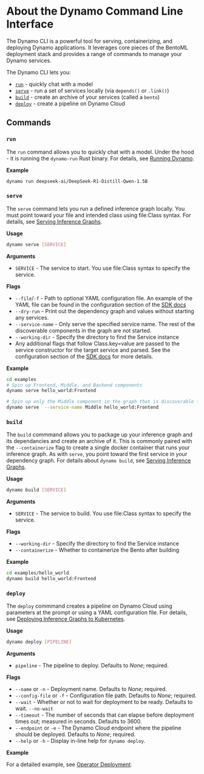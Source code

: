 <!--
SPDX-FileCopyrightText: Copyright (c) 2025 NVIDIA CORPORATION & AFFILIATES. 
All rights reserved.
SPDX-License-Identifier: Apache-2.0

Licensed under the Apache License, Version 2.0 (the "License");
you may not use this file except in compliance with the License.
You may obtain a copy of the License at

http://www.apache.org/licenses/LICENSE-2.0

Unless required by applicable law or agreed to in writing, software
distributed under the License is distributed on an "AS IS" BASIS,
WITHOUT WARRANTIES OR CONDITIONS OF ANY KIND, either express or implied.
See the License for the specific language governing permissions and
limitations under the License.
-->

# About the Dynamo Command Line Interface
The Dynamo CLI is a powerful tool for serving, containerizing, and deploying Dynamo applications. It leverages core pieces of the BentoML deployment stack and provides a range of commands to manage your Dynamo services.

The Dynamo CLI lets you:
- [`run`](#run) - quickly chat with a model
- [`serve`](#serve) - run a set of services locally (via `depends()` or `.link()`)
- [`build`](#build) - create an archive of your services (called a `bento`)
- [`deploy`](#deploy) - create a pipeline on Dynamo Cloud

## Commands

### `run`

The `run` command allows you to quickly chat with a model. Under the hood - it is running the `dynamo-run` Rust binary. For details, see [Running Dynamo](dynamo_run.md).

**Example**
```bash
dynamo run deepseek-ai/DeepSeek-R1-Distill-Qwen-1.5B
```

### `serve`

The `serve` command lets you run a defined inference graph locally. You must point toward your file and intended class using file:Class syntax. For details, see [Serving Inference Graphs](dynamo_serve.md).

**Usage**
```bash
dynamo serve [SERVICE]
```

**Arguments**
- `SERVICE` - The service to start. You use file:Class syntax to specify the service.

**Flags**
- `--file`/`-f` - Path to optional YAML configuration file. An example of the YAML file can be found in the configuration section of the [SDK docs](../API/sdk.md)
- `--dry-run` - Print out the dependency graph and values without starting any services.
- `--service-name` - Only serve the specified service name. The rest of the discoverable components in the graph are not started.
- `--working-dir` - Specify the directory to find the Service instance
- Any additional flags that follow Class.key=value are passed to the service constructor for the target service and parsed. See the configuration section of the [SDK docs](../API/sdk.md) for more details.

**Example**
```bash
cd examples
# Spin up Frontend, Middle, and Backend components
dynamo serve hello_world:Frontend

# Spin up only the Middle component in the graph that is discoverable from the Frontend service
dynamo serve  --service-name Middle hello_world:Frontend
```

### `build`

The `build` commmand allows you to package up your inference graph and its dependancies and create an archive of it. This is commonly paired with the `--containerize` flag to create a single docker container that runs your inference graph. As with `serve`, you point toward the first service in your dependency graph. For details about `dynamo build`, see [Serving Inference Graphs](dynamo_serve.md).

**Usage**
```bash
dynamo build [SERVICE]
```

**Arguments**
- `SERVICE` - The service to build. You use file:Class syntax to specify the service.

**Flags**
- `--working-dir` - Specify the directory to find the Service instance
- `--containerize` - Whether to containerize the Bento after building

**Example**
```bash
cd examples/hello_world
dynamo build hello_world:Frontend
```

### `deploy`

The `deploy` commmand creates a pipeline on Dynamo Cloud using parameters at the prompt or using a YAML configuration file. For details, see [Deploying Inference Graphs to Kubernetes](dynamo_deploy/README.md).

**Usage**
```bash
dynamo deploy [PIPELINE]
```

**Arguments**
- `pipeline` - The pipeline to deploy. Defaults to *None*; required.

**Flags**
- `--name` or `-n` - Deployment name. Defaults to *None*; required.
- `--config-file` or `-f` - Configuration file path. Defaults to *None*; required.
- `--wait` - Whether or not to wait for deployment to be ready. Defaults to wait.
  `--no-wait`
- `--timeout` - The number of seconds that can elapse before deployment times out; measured in seconds. Defaults to 3600. 
- `--endpoint` or `-e` - The Dynamo Cloud endpoint where the pipeline should be deployed. Defaults to *None*; required.
- `--help` or `-h` - Display in-line help for `dynamo deploy`.


**Example**

For a detailed example, see [Operator Deployment](dynamo_deploy/operator_deployment.md).
